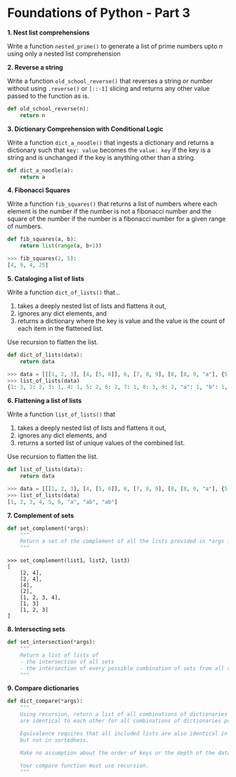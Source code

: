 # Foundations of Python - Part 3

**1. Nest list comprehensions**

Write a function `nested_prime()` to generate a list of prime numbers upto $n$ using only a nested list comprehension

**2. Reverse a string**

Write a function `old_school_reverse()` that reverses a string or number without using `.reverse()` or `[::-1]` slicing and returns any other value passed to the function as is.

```python
def old_school_reverse(n):
    return n
```

**3. Dictionary Comprehension with Conditional Logic**

Write a function `dict_a_noodle()` that ingests a dictionary and returns a dictionary such that `key: value` becomes the `value: key` if the key is a string and is unchanged if the key is anything other than a string.

```python
def dict_a_noodle(a):
    return a
```

**4. Fibonacci Squares**

Write a function `fib_squares()` that returns a list of numbers where each element is the number if the number is not a fibonacci number and the square of the number if the number is a fibonacci number for a given range of numbers.

```python
def fib_squares(a, b):
    return list(range(a, b+1))
```

```python
>>> fib_squares(2, 5):
[4, 9, 4, 25]
```

**5. Cataloging a list of lists**

Write a function `dict_of_lists()` that...
1. takes a deeply nested list of lists and flattens it out,
2. ignores any dict elements, and
3. returns a dictionary where the key is value and the value is the count of each item in the flattened list.

Use recursion to flatten the list.

```python
def dict_of_lists(data):
    return data
```

```python
>>> data = [[[1, 2, 3], [4, [5, 6]], 6, [7, 8, 9], [8, [8, 9, "a"], {5: 6}, ["b"], "ab"]], [5, 2, 1], 1]
>>> list_of_lists(data)
{1: 3, 2: 2, 3: 1, 4: 1, 5: 2, 6: 2, 7: 1, 8: 3, 9: 2, "a": 1, "b": 1, "ab": 1}
```

**6. Flattening a list of lists**

Write a function `list_of_lists()` that
1. takes a deeply nested list of lists and flattens it out,
2. ignores any dict elements, and
3. returns a sorted list of unique values of the combined list. 

Use recursion to flatten the list.

```python
def list_of_lists(data):
    return data
```

```python
>>> data = [[[1, 2, 3], [4, [5, 6]], 6, [7, 8, 9], [8, [8, 9, "a"], {5: 6}, ["b"], "ab"]], [5, 2, 1], 1]
>>> list_of_lists(data)
[1, 2, 3, 4, 5, 6, "a", "ab", "ab"]
```

**7. Complement of sets**

```python
def set_complement(*args):
    """
    Return a set of the complement of all the lists provided in *args for every combination of lists
    """
```

```
>>> set_complement(list1, list2, list3)
[
    [2, 4],
    [2, 4],
    [4],
    [2],
    [1, 2, 3, 4],
    [1, 3]
    [1, 2, 3]
]
```

**8. Intersecting sets**

```python
def set_intersection(*args):
    """
    Return a list of lists of
    - the intersection of all sets
    - the intersection of every possible combination of sets from all sets provided
    """
```

**9. Compare dictionaries**

```python
def dict_compare(*args):
    """
    Using recursion, return a list of all combinations of dictionaries that
    are identical to each other for all combinations of dictionaries provided.

    Equivalence requires that all included lists are also identical in content
    but not in sortedness.

    Make no assumption about the order of keys or the depth of the data.

    Your compare function must use recursion.
    """
